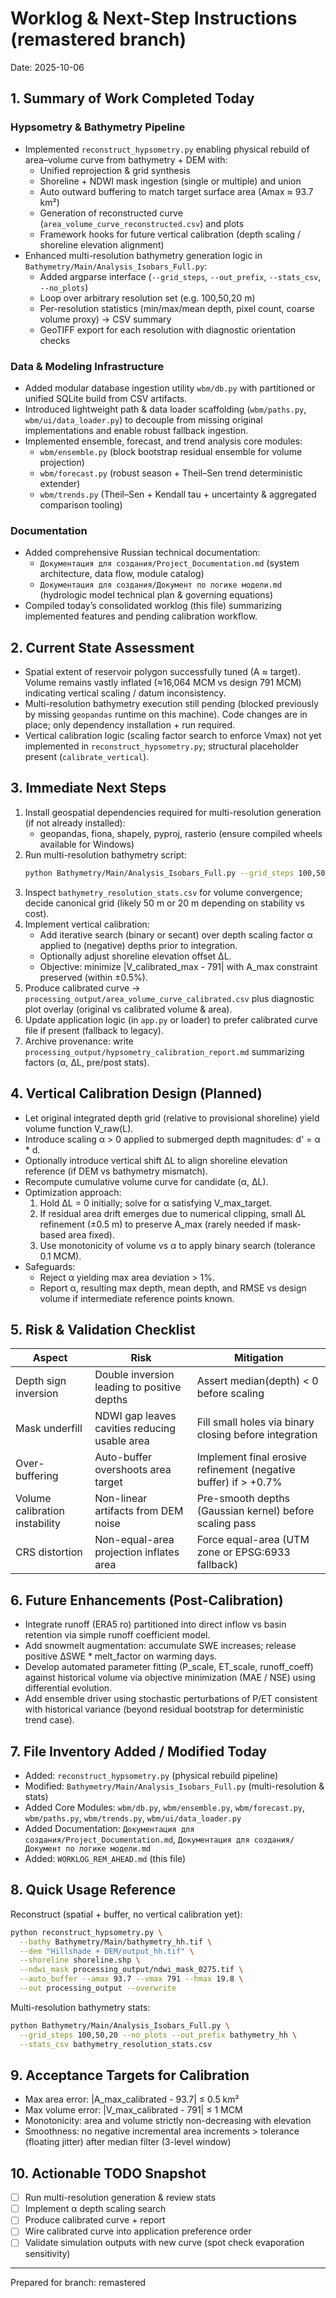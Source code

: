 # Worklog & Next-Step Instructions (remastered branch)

Date: 2025-10-06

## 1. Summary of Work Completed Today

### Hypsometry & Bathymetry Pipeline
- Implemented `reconstruct_hypsometry.py` enabling physical rebuild of area–volume curve from bathymetry + DEM with:
  - Unified reprojection & grid synthesis
  - Shoreline + NDWI mask ingestion (single or multiple) and union
  - Auto outward buffering to match target surface area (Amax ≈ 93.7 km²)
  - Generation of reconstructed curve (`area_volume_curve_reconstructed.csv`) and plots
  - Framework hooks for future vertical calibration (depth scaling / shoreline elevation alignment)
- Enhanced multi-resolution bathymetry generation logic in `Bathymetry/Main/Analysis_Isobars_Full.py`:
  - Added argparse interface (`--grid_steps`, `--out_prefix`, `--stats_csv`, `--no_plots`)
  - Loop over arbitrary resolution set (e.g. 100,50,20 m)
  - Per-resolution statistics (min/max/mean depth, pixel count, coarse volume proxy) → CSV summary
  - GeoTIFF export for each resolution with diagnostic orientation checks

### Data & Modeling Infrastructure
- Added modular database ingestion utility `wbm/db.py` with partitioned or unified SQLite build from CSV artifacts.
- Introduced lightweight path & data loader scaffolding (`wbm/paths.py`, `wbm/ui/data_loader.py`) to decouple from missing original implementations and enable robust fallback ingestion.
- Implemented ensemble, forecast, and trend analysis core modules:
  - `wbm/ensemble.py` (block bootstrap residual ensemble for volume projection)
  - `wbm/forecast.py` (robust season + Theil–Sen trend deterministic extender)
  - `wbm/trends.py` (Theil–Sen + Kendall tau + uncertainty & aggregated comparison tooling)

### Documentation
- Added comprehensive Russian technical documentation:
  - `Документация для создания/Project_Documentation.md` (system architecture, data flow, module catalog)
  - `Документация для создания/Документ по логике модели.md` (hydrologic model technical plan & governing equations)
- Compiled today’s consolidated worklog (this file) summarizing implemented features and pending calibration workflow.

## 2. Current State Assessment
- Spatial extent of reservoir polygon successfully tuned (A ≈ target). Volume remains vastly inflated (≈16,064 MCM vs design 791 MCM) indicating vertical scaling / datum inconsistency.
- Multi-resolution bathymetry execution still pending (blocked previously by missing `geopandas` runtime on this machine). Code changes are in place; only dependency installation + run required.
- Vertical calibration logic (scaling factor search to enforce Vmax) not yet implemented in `reconstruct_hypsometry.py`; structural placeholder present (`calibrate_vertical`).

## 3. Immediate Next Steps
1. Install geospatial dependencies required for multi-resolution generation (if not already installed):
   - geopandas, fiona, shapely, pyproj, rasterio (ensure compiled wheels available for Windows)
2. Run multi-resolution bathymetry script:
   ```bash
   python Bathymetry/Main/Analysis_Isobars_Full.py --grid_steps 100,50,20 --no_plots --out_prefix bathymetry_hh --stats_csv bathymetry_resolution_stats.csv
   ```
3. Inspect `bathymetry_resolution_stats.csv` for volume convergence; decide canonical grid (likely 50 m or 20 m depending on stability vs cost).
4. Implement vertical calibration:
   - Add iterative search (binary or secant) over depth scaling factor α applied to (negative) depths prior to integration.
   - Optionally adjust shoreline elevation offset ΔL.
   - Objective: minimize |V_calibrated_max - 791| with A_max constraint preserved (within ±0.5%).
5. Produce calibrated curve → `processing_output/area_volume_curve_calibrated.csv` plus diagnostic plot overlay (original vs calibrated volume & area). 
6. Update application logic (in `app.py` or loader) to prefer calibrated curve file if present (fallback to legacy).
7. Archive provenance: write `processing_output/hypsometry_calibration_report.md` summarizing factors (α, ΔL, pre/post stats).

## 4. Vertical Calibration Design (Planned)
- Let original integrated depth grid (relative to provisional shoreline) yield volume function V_raw(L).
- Introduce scaling α > 0 applied to submerged depth magnitudes: d' = α * d.
- Optionally introduce vertical shift ΔL to align shoreline elevation reference (if DEM vs bathymetry mismatch).
- Recompute cumulative volume curve for candidate (α, ΔL). 
- Optimization approach:
  1. Hold ΔL = 0 initially; solve for α satisfying V_max_target.
  2. If residual area drift emerges due to numerical clipping, small ΔL refinement (±0.5 m) to preserve A_max (rarely needed if mask-based area fixed).
  3. Use monotonicity of volume vs α to apply binary search (tolerance 0.1 MCM).
- Safeguards:
  - Reject α yielding max area deviation > 1%.
  - Report α, resulting max depth, mean depth, and RMSE vs design volume if intermediate reference points known.

## 5. Risk & Validation Checklist
| Aspect | Risk | Mitigation |
|--------|------|------------|
| Depth sign inversion | Double inversion leading to positive depths | Assert median(depth) < 0 before scaling |
| Mask underfill | NDWI gap leaves cavities reducing usable area | Fill small holes via binary closing before integration |
| Over-buffering | Auto-buffer overshoots area target | Implement final erosive refinement (negative buffer) if > +0.7% |
| Volume calibration instability | Non-linear artifacts from DEM noise | Pre-smooth depths (Gaussian kernel) before scaling pass |
| CRS distortion | Non-equal-area projection inflates area | Force equal-area (UTM zone or EPSG:6933 fallback) |

## 6. Future Enhancements (Post-Calibration)
- Integrate runoff (ERA5 ro) partitioned into direct inflow vs basin retention via simple runoff coefficient model.
- Add snowmelt augmentation: accumulate SWE increases; release positive ΔSWE * melt_factor on warming days.
- Develop automated parameter fitting (P_scale, ET_scale, runoff_coeff) against historical volume via objective minimization (MAE / NSE) using differential evolution.
- Add ensemble driver using stochastic perturbations of P/ET consistent with historical variance (beyond residual bootstrap for deterministic trend case).

## 7. File Inventory Added / Modified Today
- Added: `reconstruct_hypsometry.py` (physical rebuild pipeline)
- Modified: `Bathymetry/Main/Analysis_Isobars_Full.py` (multi-resolution & stats)
- Added Core Modules: `wbm/db.py`, `wbm/ensemble.py`, `wbm/forecast.py`, `wbm/paths.py`, `wbm/trends.py`, `wbm/ui/data_loader.py`
- Added Documentation: `Документация для создания/Project_Documentation.md`, `Документация для создания/Документ по логике модели.md`
- Added: `WORKLOG_REM_AHEAD.md` (this file)

## 8. Quick Usage Reference
Reconstruct (spatial + buffer, no vertical calibration yet):
```bash
python reconstruct_hypsometry.py \
  --bathy Bathymetry/Main/bathymetry_hh.tif \
  --dem "Hillshade + DEM/output_hh.tif" \
  --shoreline shoreline.shp \
  --ndwi_mask processing_output/ndwi_mask_0275.tif \
  --auto_buffer --amax 93.7 --vmax 791 --hmax 19.8 \
  --out processing_output --overwrite
```
Multi-resolution bathymetry stats:
```bash
python Bathymetry/Main/Analysis_Isobars_Full.py \
  --grid_steps 100,50,20 --no_plots --out_prefix bathymetry_hh \
  --stats_csv bathymetry_resolution_stats.csv
```

## 9. Acceptance Targets for Calibration
- Max area error: |A_max_calibrated - 93.7| ≤ 0.5 km²
- Max volume error: |V_max_calibrated - 791| ≤ 1 MCM
- Monotonicity: area and volume strictly non-decreasing with elevation
- Smoothness: no negative incremental area increments > tolerance (floating jitter) after median filter (3-level window)

## 10. Actionable TODO Snapshot
- [ ] Run multi-resolution generation & review stats
- [ ] Implement α depth scaling search
- [ ] Produce calibrated curve + report
- [ ] Wire calibrated curve into application preference order
- [ ] Validate simulation outputs with new curve (spot check evaporation sensitivity)

---
Prepared for branch: remastered
